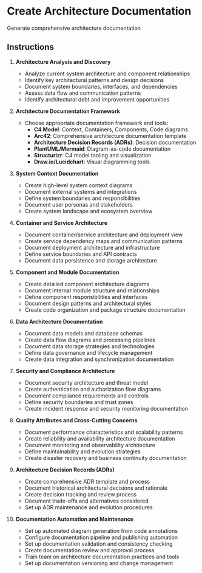# Create Architecture Documentation

Generate comprehensive architecture documentation

## Instructions

1. **Architecture Analysis and Discovery**
   - Analyze current system architecture and component relationships
   - Identify key architectural patterns and design decisions
   - Document system boundaries, interfaces, and dependencies
   - Assess data flow and communication patterns
   - Identify architectural debt and improvement opportunities

2. **Architecture Documentation Framework**
   - Choose appropriate documentation framework and tools:
     - **C4 Model**: Context, Containers, Components, Code diagrams
     - **Arc42**: Comprehensive architecture documentation template
     - **Architecture Decision Records (ADRs)**: Decision documentation
     - **PlantUML/Mermaid**: Diagram-as-code documentation
     - **Structurizr**: C4 model tooling and visualization
     - **Draw.io/Lucidchart**: Visual diagramming tools

3. **System Context Documentation**
   - Create high-level system context diagrams
   - Document external systems and integrations
   - Define system boundaries and responsibilities
   - Document user personas and stakeholders
   - Create system landscape and ecosystem overview

4. **Container and Service Architecture**
   - Document container/service architecture and deployment view
   - Create service dependency maps and communication patterns
   - Document deployment architecture and infrastructure
   - Define service boundaries and API contracts
   - Document data persistence and storage architecture

5. **Component and Module Documentation**
   - Create detailed component architecture diagrams
   - Document internal module structure and relationships
   - Define component responsibilities and interfaces
   - Document design patterns and architectural styles
   - Create code organization and package structure documentation

6. **Data Architecture Documentation**
   - Document data models and database schemas
   - Create data flow diagrams and processing pipelines
   - Document data storage strategies and technologies
   - Define data governance and lifecycle management
   - Create data integration and synchronization documentation

7. **Security and Compliance Architecture**
   - Document security architecture and threat model
   - Create authentication and authorization flow diagrams
   - Document compliance requirements and controls
   - Define security boundaries and trust zones
   - Create incident response and security monitoring documentation

8. **Quality Attributes and Cross-Cutting Concerns**
   - Document performance characteristics and scalability patterns
   - Create reliability and availability architecture documentation
   - Document monitoring and observability architecture
   - Define maintainability and evolution strategies
   - Create disaster recovery and business continuity documentation

9. **Architecture Decision Records (ADRs)**
   - Create comprehensive ADR template and process
   - Document historical architectural decisions and rationale
   - Create decision tracking and review process
   - Document trade-offs and alternatives considered
   - Set up ADR maintenance and evolution procedures

10. **Documentation Automation and Maintenance**
    - Set up automated diagram generation from code annotations
    - Configure documentation pipeline and publishing automation
    - Set up documentation validation and consistency checking
    - Create documentation review and approval process
    - Train team on architecture documentation practices and tools
    - Set up documentation versioning and change management
